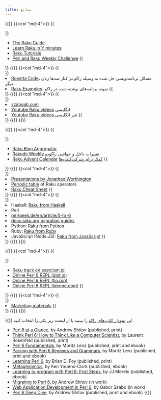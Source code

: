 ```yaml
---
title: منابع
---
```


{{<row>}}
{{<col "md-4">}}
{{<section id="ForNewcomers" heading="برای تازه‌واردها">}}
- [The Raku Guide](https://raku.guide/)
- [Learn Raku in Y minutes](https://learnxinyminutes.com/docs/raku/)
- [Raku Tutorials](https://github.com/perlpilot/perl6-docs)
- [Perl and Raku Weekly Challenge](https://perlweeklychallenge.org/)
{{</section>}}
{{</col>}}
{{<col "md-4">}}
{{<section id="CodeExamples" heading="نمونه کدها">}}
- [Rosetta Code](https://rosettacode.org/wiki/Category:Raku)، مسائل برنامه‌نویسی حل شده به وسیله راکو در کنار صدها زبان دیگر
- [Raku Examples](https://examples.perl6.org/)، نمونه برنامه‌های نوشته شده در راکو
{{</section>}}
{{</col>}}
{{<col "md-4">}}
{{<section id="Screencasts" heading="Screencasts">}}
- [szabgab.com](https://szabgab.com/perl6.html#screencast)
- [Youtube Raku videos](https://www.youtube.com/playlist?list=PLRuESFRW2Fa77XObvk7-BYVFwobZHdXdK) انگلیسی
- [Youtube Raku videos](https://www.youtube.com/playlist?list=PLRuESFRW2Fa6PBxZ8oQhKqV8zZak3bHNN) غیر انگلیسی
{{</section>}}
{{</col>}}
{{</row>}}

{{<row>}}
{{<col "md-4">}}
{{<section id="Blogs" heading="بلاگ‌ها">}}
- [Raku Blog Aggregator](https://pl6anet.org/)
- [Rakudo Weekly](https://rakudoweekly.blog/) تغییرات داخل و حواشی راکودو
- [Raku Advent Calendar](https://rakuadventcalendar.wordpress.com/) [کمک برای شرکت‌کننده‌ها](https://github.com/Raku/advent/blob/master/CONTRIBUTING.md)
{{</section>}}
{{</col>}}
{{<col "md-4">}}
{{<section id="MiscellaneousSources" heading="منابع متفرقه">}}
- [Presentations by Jonathan Worthington](http://www.jnthn.net/articles.shtml)
- [Periodic table](https://www.ozonehouse.com/mark/periodic/) of Raku operators
- [Raku Cheat Sheet](https://github.com/perl6/mu/raw/master/docs/Perl6/Cheatsheet/cheatsheet.txt)
{{</section>}}
{{</col>}}
{{<col "md-4">}}
{{<section id="RakufromOtherLanguages" heading="راکو از زبان‌های دیگر">}}
- Haskell: [Raku from Haskell](https://docs.raku.org/language/haskell-to-p6)
- Perl:
- [perlgeek.de/en/article/5-to-6](https://perlgeek.de/en/article/5-to-6)
- [docs.raku.org migration guides](https://docs.raku.org/language.html#Migration_guides)
- Python: [Raku from Python](https://docs.raku.org/language/py-nutshell)
- Ruby: [Raku from Ruby](https://docs.raku.org/language/rb-nutshell)
- JavaScript (Node.JS): [Raku from JavaScript](https://docs.raku.org/language/js-nutshell)
{{</section>}}
{{</col>}}
{{</row>}}

{{<row>}}
{{<col "md-4">}}
{{<section id="PracticeOnline" heading="تمرین آنلاین">}}
- [Raku track on exercism.io](https://exercism.io/tracks/raku)
- [Online Perl 6 REPL (glot.io)](https://glot.io/new/perl6)
- [Online Perl 6 REPL (tio.run)](https://tio.run/#perl6)
- [Online Perl 6 REPL (ideone.com)](https://ideone.com/)
{{</section>}}
{{</col>}}
{{<col "md-4">}}
{{<section id="PromoteRaku" heading="ترویج راکو">}}
- [Marketing materials](https://marketing.raku.org/)
{{</section>}}
{{</col>}}
{{</row>}}

{{<fullsection id="Books" heading="کتاب‌های منتشر شده یا ناتمام">}}
این [نمودار کتاب‌های راکو](https://perl6book.com/) را ببینید یا از لیست زیر یکی را انتخاب کنید.

- [Perl 6 at a Glance](https://deeptext.media/perl6-at-a-glance/), by Andrew Shitov (published, print)
- [Think Perl 6: How to Think Like a Computer Scientist](http://greenteapress.com/wp/think-perl-6/), by Laurent Rosenfeld (published, print)
- [Perl 6 Fundamentals](https://www.apress.com/us/book/9781484228982), by Moritz Lenz (published, print and ebook)
- [Parsing with Perl 6 Regexes and Grammars](https://smile.amazon.com/dp/1484232275/), by Moritz Lenz (published, print and ebook)
- [Learning Perl 6](https://www.learningperl6.com/), by Brian D. Foy (published, print)
- [Metagenomics](https://www.gitbook.com/book/kyclark/metagenomics/details), by Ken Youens-Clark (published, ebook)
- [Learning to program with Perl 6: First Steps](https://www.amazon.com/gp/product/B07221XCVL), by JJ Merelo (published, ebook)
- [Migrating to Perl 6](https://deeptext.media/migrating-to-perl6/), by Andrew Shitov (in work)
- [Web Application Development in Perl 6](https://leanpub.com/bailador), by Gabor Szabo (in work)
- [Perl 6 Deep Dive](https://www.packtpub.com/application-development/perl-6-deep-dive), by Andrew Shitov (published, print and ebook)
{{</fullsection>}}

